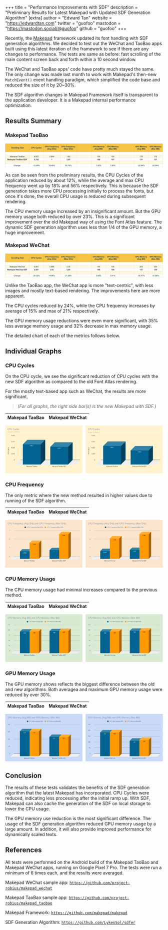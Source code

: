 +++
title = "Performance Improvements with SDF"
description = "Preliminary Results for Latest Makepad with Updated SDF Generation Algorithm"
[extra]
author = "Edward Tan"
website = "https://edwardtan.com"
twitter = "guofoo"
mastodon = "https://mastodon.social/@guofoo"
github = "guofoo"
+++

Recently, the [Makepad](https://github.com/makepad/makepad) framework updated its font handling with SDF generation algorithms. We decided to test out the WeChat and TaoBao apps built using this latest iteration of the framework to see if there are any changes to performance. The tests are same as before: fast scrolling of the main content screen back and forth within a 10 second window.

The WeChat and TaoBao apps' code have pretty much stayed the same. The only change was made last month to work with Makepad's then-new `MatchEvent()` event handling paradigm, which simplified the code base and reduced the size of it by 20~30%.

The SDF algorithm changes in Makepad Framework itself is transparent to the application developer. It is a Makepad internal performance optimization.

## Results Summary

### Makepad TaoBao

![TaoBao Results Summary](/blog/makepad-sdf-taobao-results.png)

As can be seen from the preliminary results, the CPU Cycles of the application reduced by about 12%, while the average and max CPU frequency went up by 18% and 56% respectively. This is because the SDF generation takes more CPU processing initially to process the fonts, but once it's done, the overall CPU usage is reduced during subsequent rendering.

The CPU memory usage increased by an insignificant amount. But the GPU memory usage both reduced by over 23%. This is a significant improvement over the old Makepad way of using the Font Atlas feature. The dynamic SDF generation algorithm uses less than 1/4 of the GPU memory, a huge improvement.

### Makepad WeChat

![WeChat Results Summary](/blog/makepad-sdf-wechat-results.png)

Unlike the TaoBao app, the WeChat app is more "text-centric", with less images and mostly text-based rendering. The improvements here are more apparent.

The CPU cycles reduced by 24%, while the CPU frequency increases by average of 15% and max of 21% respectively.

The GPU memory usage reductions were even more significant, with 35% less average memory usage and 32% decrease in max memory usage.

The detailed chart of each of the metrics follows below.

## Individual Graphs

### CPU Cycles

On the CPU cycle, we see the significant reduction of CPU cycles with the new SDF algorithm as compared to the old Font Atlas rendering.

For the mostly text-based app such as WeChat, the results are more significant.

> _(For all graphs, the right side bar(s) is the new Makepad with SDF.)_

Makepad TaoBao | Makepad WeChat
--- | ---
<div style="display:flex">
  <div style="flex:1;padding-right:5px;">
    <img src="/blog/cpu-cycles-3.png" width="100%" alt="CPU Cycles" />
  </div>
  <div style="flex:1;padding-left:5px;">
    <img src="/blog/cpu-cycles-4.png" width="100%" alt="CPU Cycles" />
  </div>
</div>

### CPU Frequency

The only metric where the new method resulted in higher values due to running of the SDF algorithm.

Makepad TaoBao | Makepad WeChat
--- | ---
<div style="display:flex">
  <div style="flex:1;padding-right:5px;">
    <img src="/blog/cpu-frequency-3.png" width="100%" alt="CPU Frequency" />
  </div>
  <div style="flex:1;padding-left:5px;">
    <img src="/blog/cpu-frequency-4.png" width="100%" alt="CPU Frequency" />
  </div>
</div>

### CPU Memory Usage

The CPU memory usage had minimal increases compared to the previous method.

Makepad TaoBao | Makepad WeChat
--- | ---
<div style="display:flex">
  <div style="flex:1;padding-right:5px;">
    <img src="/blog/cpu-memory-3.png" width="100%" alt="CPU Memory" />
  </div>
  <div style="flex:1;padding-left:5px;">
    <img src="/blog/cpu-memory-4.png" width="100%" alt="CPU Memory" />
  </div>
</div>

### GPU Memory Usage

The GPU memory shows reflects the biggest difference between the old and new algorithms. Both averagea and maximum GPU memory usage were reduced by over 30%.

Makepad TaoBao | Makepad WeChat
--- | ---
<div style="display:flex">
  <div style="flex:1;padding-right:5px;">
    <img src="/blog/gpu-memory-3.png" width="100%" alt="GPU Memory" />
  </div>
  <div style="flex:1;padding-left:5px;">
    <img src="/blog/gpu-memory-4.png" width="100%" alt="GPU Memory" />
  </div>
</div>

## Conclusion

The results of these tests validates the benefits of the SDF generation algorithm that the latest Makepad has incorporated. CPU Cycles were reduced, indicating less processing after the initial ramp up. With SDF, Makepad can also cache the generation of the SDF on local storage to lower the CPU usage.

The GPU memory use reduction is the most significant difference. The usage of the SDF generation algorithm reduced GPU memory usage by a large amount. In addition, it will also provide improved performance for dynamically scaled texts.

## References

All tests were performed on the Android build of the Makepad TaoBao and Makepad WeChat apps, running on Google Pixel 7 Pro.  The tests were run a minimum of 6 times each, and the results were averaged.

Makepad WeChat sample app:
[`https://github.com/project-robius/makepad_wechat`](https://github.com/project-robius/makepad_wechat)

Makepad TaoBao sample app:
[`https://github.com/project-robius/makepad_taobao`](https://github.com/project-robius/makepad_taobao)

Makepad Framework:
[`https://github.com/makepad/makepad`](https://github.com/makepad/makepad)

SDF Generation Algorithm:
[`https://github.com/LykenSol/sdfer`](https://github.com/LykenSol/sdfer)
